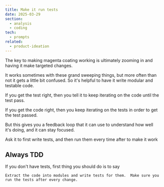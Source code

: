 ```yaml
---
title: Make it run tests
date: 2025-03-29
section:
  - analysis
  - coding
tech:
  - prompts
related:
  - product-ideation
---
```

The key to making magenta coating working is ultimately zooming in and having it make targeted changes.

It works sometimes with these grand sweeping things, but more often than not it gets a little bit confused. So it's helpful to have it write modular and testable code.

If you get the test right, then you tell it to keep iterating on the code until the test pass.

If you get the code right, then you keep iterating on the tests in order to get the test passed.

But this gives you a feedback loop that it can use to understand how well it's doing, and it can stay focused.

Ask it to first write tests, and then run them every time after to make it work

## Always TDD

If you don't have tests, first thing you should do is to say

```
Extract the code into modules and write tests for them.  Make sure you run the tests after every change.
```

